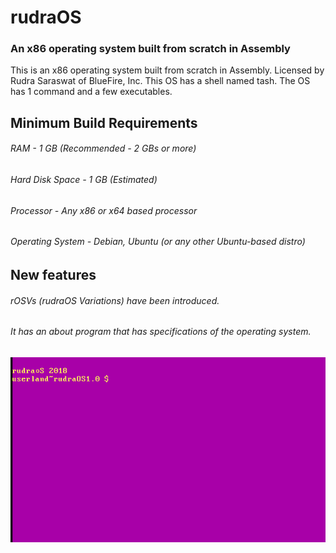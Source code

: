 # rudraOS
### An x86 operating system built from scratch in Assembly
This is an x86 operating system built from scratch in Assembly. Licensed by Rudra Saraswat of BlueFire, Inc.
This OS has a shell named tash. The OS has 1 command and a few executables.

## Minimum Build Requirements
###### RAM - 1 GB (Recommended - 2 GBs or more)
###### Hard Disk Space - 1 GB (Estimated)
###### Processor - Any x86 or x64 based processor
###### Operating System - Debian, Ubuntu (or any other Ubuntu-based distro)

## New features
###### rOSVs (rudraOS Variations) have been introduced.
###### It has an about program that has specifications of the operating system.

![Figure 1-1](rudraOS.png "rudraOS 2018")
